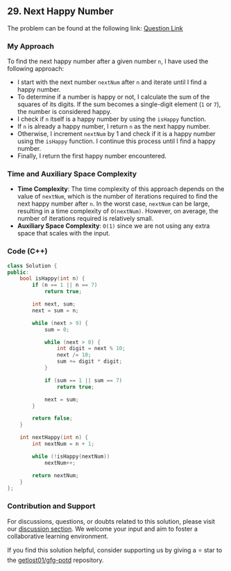 ## 29. Next Happy Number

The problem can be found at the following link: [Question Link](https://practice.geeksforgeeks.org/problems/next-happy-number4538/1)

### My Approach

To find the next happy number after a given number `n`, I have used the following approach:

- I start with the next number `nextNum` after `n` and iterate until I find a happy number.
- To determine if a number is happy or not, I calculate the sum of the squares of its digits. If the sum becomes a single-digit element (`1` or `7`), the number is considered happy.
- I check if `n` itself is a happy number by using the `isHappy` function.
- If `n` is already a happy number, I return `n` as the next happy number.
- Otherwise, I increment `nextNum` by 1 and check if it is a happy number using the `isHappy` function. I continue this process until I find a happy number.
- Finally, I return the first happy number encountered.

### Time and Auxiliary Space Complexity

- **Time Complexity**: The time complexity of this approach depends on the value of `nextNum`, which is the number of iterations required to find the next happy number after `n`. In the worst case, `nextNum` can be large, resulting in a time complexity of `O(nextNum)`. However, on average, the number of iterations required is relatively small.
- **Auxiliary Space Complexity**: `O(1)` since we are not using any extra space that scales with the input.

### Code (C++)

```cpp
class Solution {
public:
    bool isHappy(int n) {
        if (n == 1 || n == 7)
            return true;

        int next, sum;
        next = sum = n;

        while (next > 9) {
            sum = 0;

            while (next > 0) {
                int digit = next % 10;
                next /= 10;
                sum += digit * digit;
            }

            if (sum == 1 || sum == 7)
                return true;

            next = sum;
        }

        return false;
    }

    int nextHappy(int n) {
        int nextNum = n + 1;

        while (!isHappy(nextNum))
            nextNum++;

        return nextNum;
    }
};
```

### Contribution and Support

For discussions, questions, or doubts related to this solution, please visit our [discussion section](https://github.com/getlost01/gfg-potd/discussions). We welcome your input and aim to foster a collaborative learning environment.

If you find this solution helpful, consider supporting us by giving a ⭐ star to the [getlost01/gfg-potd](https://github.com/getlost01/gfg-potd) repository.